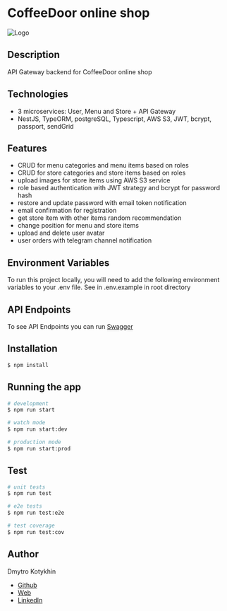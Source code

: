 # CoffeeDoor online shop

![Logo](https://coffeedoor-next14-sql.vercel.app/logo_700x191.webp)

## Description

API Gateway backend for CoffeeDoor online shop

## Technologies

-   3 microservices: User, Menu and Store + API Gateway
-   NestJS, TypeORM, postgreSQL, Typescript, AWS S3, JWT, bcrypt, passport, sendGrid

## Features

-   CRUD for menu categories and menu items based on roles
-   CRUD for store categories and store items based on roles
-   upload images for store items using AWS S3 service
-   role based authentication with JWT strategy and bcrypt for password hash
-   restore and update password with email token notification
-   email confirmation for registration
-   get store item with other items random recommendation
-   change position for menu and store items
-   upload and delete user avatar
-   user orders with telegram channel notification

## Environment Variables

To run this project locally, you will need to add the following environment variables to your .env file. See in .env.example in root directory

## API Endpoints

To see API Endpoints you can run [Swagger](localhost:4004/swagger)

## Installation

```bash
$ npm install
```

## Running the app

```bash
# development
$ npm run start

# watch mode
$ npm run start:dev

# production mode
$ npm run start:prod
```

## Test

```bash
# unit tests
$ npm run test

# e2e tests
$ npm run test:e2e

# test coverage
$ npm run test:cov
```

## Author

Dmytro Kotykhin
-   [Github](https://github.com/DKotykhin)
-   [Web](https://dmytro-kotykhin.pp.ua)
-   [LinkedIn](https://www.linkedin.com/in/dmytro-kotykhin-4683151b)


